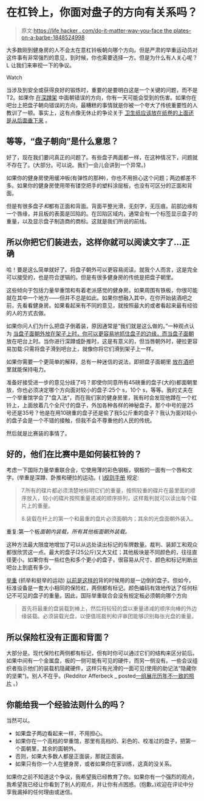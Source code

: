 # 在杠铃上，你面对盘子的方向有关系吗？

> 原文:[https://life hacker . com/do-it-matter-way-you-face the plates-on-a-barbe-1848524998](https://lifehacker.com/does-it-matter-which-way-you-face-the-plates-on-a-barbe-1848524998)

大多数刚到健身房的人不会太在意杠铃板朝向哪个方向。但是严肃的举重运动员对这件事有非常强烈的意见，到时候，你也需要选择一方。但是为什么有人关心呢？L 让我们来审视一下的争议。

Watch

当涉及到安全或获得良好的锻炼时，重要的是要明白这是一个关键的问题，而不是T2。如果你 [在深蹲架](https://lifehacker.com/which-direction-do-you-face-in-the-squat-rack-1848309954) 中面朝错误的方向，你有一天可能会受到的伤害。如果你在吧台上把盘子朝向错误的方向，最糟糕的事情就是你被一个夸大了传统重要性的人教训了一顿。事实上，这有点像无休止的争论关于 [卫生纸应该放在纸卷的上面还是从后面垂下来](https://lifehacker.com/the-way-the-toilet-paper-rolls-your-best-arguments-1444698205) 。

## 等等，“盘子朝向”是什么意思？

好了，现在我们要问真正的问题了。有些盘子两面都一样，在这种情况下，问题就不存在了。(大部分。可以说。我们一会儿会讲到一个异常。)

如果你的健身房使用缓冲板(有弹性的那种)，你也不用担心这个问题；两边都差不多。如果你的健身房使用带有镂空把手的塑料涂层板，也没有可区分的正面和背面。

但是有很多盘子*和*都有正面和背面。背面平整光滑，无刻字，无压痕。前部边缘有一个唇缘，并且板的表面是凹陷的。在凹陷区域内，通常会有一个标签显示盘子的重量，以及显示盘子制造商的商标。这就是我们所说的前线。

## 所以你把它们装进去，这样你就可以阅读文字了...正确

哈！要是这么简单就好了。将盘子朝外可以更容易阅读。就我个人而言，这是完全可以接受的，也是符合逻辑的。但是有很多健身房的传统是把盘子朝里。

这些倾向于包括力量举重馆和有着老派感觉的健身房。如果周围有铁板，你很可能就在其中一个地方——但并不总是如此。如果你想融入其中，在你开始装酒吧之前，先看看健身房。如果看起来有不同的意见，就按照最大的或者看起来最有经验的人的方式去做。

如果你问人们为什么把盘子倒着装，原因通常是“我们就是这么做的。”一种观点认为 [当盘子面朝外放在架子上时，你可以更容易地抓住盘子的边缘，而当盘子面朝](https://www.youtube.com/watch?v=Qffp-38_ycE) 放在吧台上时。当你进行深蹲或卧推时，这是有意义的，但当唇朝外时，硬拉更容易加载:只需将盘子滑到吧台上，就像你将它们滑到架子上一样。

如果你需要一个更简单的解释，总有一种迷信的说法，即把盘子面朝里 [放在酒吧](https://bodyrecomposition.com/training/keeping-the-power-inside-the-bar) 里就能保持电力。

准备好接受进一步的意见分歧了吗？即使你同意所有45磅重的盘子(大的)都面朝里放，你也必须决定哪个方向面对较小的盘子:25个 s，10个 s，等等。我的丈夫在一个举重馆学会了“盘入法”，而在我们家的健身房里，我有时会发现他蹲在一个杠铃上，上面放着几个全尺寸的盘子，外加各种各样的神秘盘子。那个中号的是25号还是35号？他是在用10磅重的盘子还是偷了我5公斤重的盘子？我认为面对较小的盘子会是一个不错的接触，但我不会不尊重他的人民的传统。

然后就是比赛装的事情了。

## 好的，他们在比赛中是如何装杠铃的？

考虑一下国际力量举重联合会，它使用薄的彩色钢板，钢板的一面有一个唇和文字。(举重是深蹲、卧推和硬拉的运动。( [)规则手册](https://www.powerlifting.sport/fileadmin/ipf/data/rules/technical-rules/english/IPF_Technical_Rules_Book_2021docx.pdf) 规定:

> 7.所有的碟片都必须清楚地标明它们的重量，按照较重的碟片在最里面的顺序放入，较小的碟片按照重量递减的顺序排列，这样裁判就可以读出每个碟片上的重量。
> 
> 8.装载在杆上的第一个和最重的盘片必须面朝内；其余的光盘面朝外装入。

重复:第一个板*面朝内装载，所有其他板面朝外装载。*

这种方法最大限度地增加了可以从远处读出标记的车牌数量。裁判、装卸工和观众都很欣赏这一点。最大的盘子(25公斤)又大又红；其他板块是不同颜色的，往往直径更小。如果你有一些红色和多个更小的盘子，很容易从尺寸、颜色和标记判断出吧台上到底有多少。

[举重](https://lifehacker.com/the-difference-between-weightlifting-and-weight-lifting-1846723548) (抓举和挺举的运动) [以前是这样的](https://sportsedtv.com/blog/the-story-behind-bumper-plates)背的时候用的是一边倒的盘子。但如今，标准设备是一套大小相同的保险杠，两侧都有标记。颜色编码有效地传达了任何标记不可见的盘子的重量。因此，国际举重联合会没有规定板必须朝向哪个方向

> 首先将最重的盘装载到棒上，然后将较轻的盘以重量递减的顺序向棒的外边缘装载。必须装载光盘，以便值班裁判和评审团能够识别每张光盘的重量。

## 所以保险杠没有正面和背面？

大部分是。现代保险杠两侧都有标记，但有时你可以通过它们的结构来区分前后。如果中间有一个金属盘，板的一侧可能有可见的硬件，而另一侧没有。一些会议组织者指示他们的装载机隐藏硬件，这样只有光滑的一面可见(使用的助记法“隐藏你的坚果”)。别人不在乎。(Redditor Afferbeck _ posted[一组展示历年不一致的照片](https://www.reddit.com/r/weightlifting/comments/4aqvcx/comment/d131s0w/?utm_source=reddit&utm_medium=web2x&context=3) 。)

## 你能给我一个经验法则什么的吗？

当然可以。

*   如果盘子两边看起来一样，不用担心。
*   如果你在一个高档的举重馆，那里有高档的、彩色的、校准过的盘子，把第一个面朝里，其余的面朝外。
*   否则，如果大多数人都是正面装，那就正面装。
*   如果只有你一个人在健身房，或者如果你在家训练，这真的没关系。

如果你之前不知道这个争议，我希望我已经教育了你。如果你有一个强烈的观点，我希望我已经让你看到了别人的观点，并让你有点困惑。(抱歉。)欢迎在评论中分享我漏掉的任何理由或迷信。